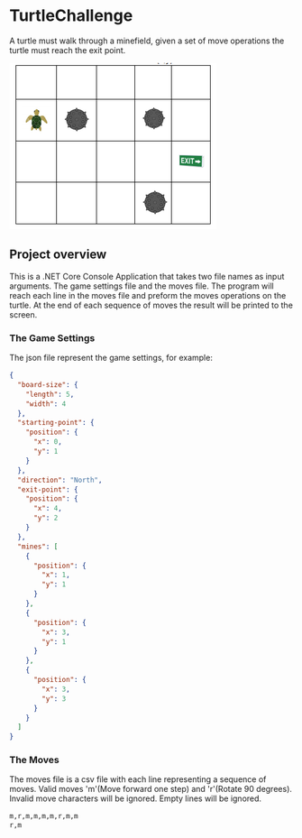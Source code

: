 # TurtleChallenge

A turtle must walk through a minefield, given a set of move operations the turtle must reach the exit point.

![](TurtleChallenge/Screenshot1.png)

## Project overview

This is a .NET Core Console Application that takes two file names as input arguments. The game settings file and the moves file.
The program will reach each line in the moves file and preform the moves operations on the turtle.
At the end of each sequence of moves the result will be printed to the screen. 
### The Game Settings 
The json file represent the game settings, for example:
```json
{
  "board-size": {
    "length": 5,
    "width": 4
  },
  "starting-point": {
    "position": {
      "x": 0,
      "y": 1
    }
  },
  "direction": "North",
  "exit-point": {
    "position": {
      "x": 4,
      "y": 2
    }
  },
  "mines": [
    {
      "position": {
        "x": 1,
        "y": 1
      }
    },
    {
      "position": {
        "x": 3,
        "y": 1
      }
    },
    {
      "position": {
        "x": 3,
        "y": 3
      }
    }
  ]
}
```

### The Moves
The moves file is a csv file with each line representing a sequence of moves. 
Valid moves 'm'(Move forward one step) and 'r'(Rotate 90 degrees). 
Invalid move characters will be ignored.
Empty lines will be ignored.
```csv
m,r,m,m,m,m,r,m,m
r,m
```
